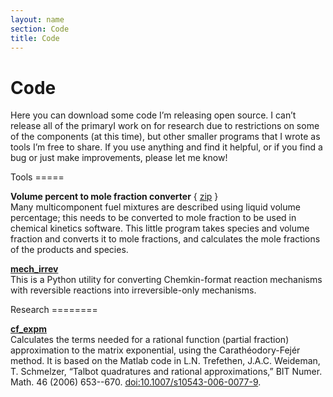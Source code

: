 ```yaml
---
layout: name
section: Code
title: Code
---
```


Code
====
Here you can download some code I’m releasing open source.  I can’t release 
all of the primaryI work on for research due to restrictions on some of the 
components (at this time), but other smaller programs that I wrote as tools 
I’m free to share.  If you use anything and find it helpful, or if you find 
a bug or just make improvements, please let me know!

<div class="section" markdown="1">
Tools
=====

**Volume percent to mole fraction converter** \{ [zip](/files/vol2mole_v1.1.zip) \}  
Many multicomponent fuel mixtures are described using liquid volume percentage; this 
needs to be converted to mole fraction to be used in chemical kinetics software. 
This little program takes species and volume fraction and converts it to mole 
fractions, and calculates the mole fractions of the products and species.

**[mech_irrev](https://github.com/kyleniemeyer/irrev_mech)**  
This is a Python utility for converting Chemkin-format reaction mechanisms with 
reversible reactions into irreversible-only mechanisms.

</div>

<div class="section" markdown="1">
Research
========

**[cf_expm](https://github.com/kyleniemeyer/cf_expm)**  
Calculates the terms needed for a rational function (partial fraction) 
approximation to the matrix exponential, using the Carathéodory-Fejér 
method. It is based on the Matlab code in L.N. Trefethen, J.A.C. Weideman, 
T. Schmelzer, “Talbot quadratures and rational approximations,” BIT Numer. 
Math. 46 (2006) 653--670. [doi:10.1007/s10543-006-0077-9](http://dx.doi.org/10.1007/s10543-006-0077-9).

</div>
